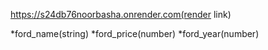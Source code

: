 https://s24db76noorbasha.onrender.com(render link)

*ford_name(string)
*ford_price(number)
*ford_year(number)